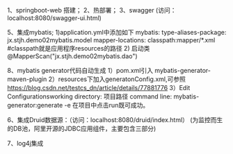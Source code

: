 1、springboot-web 搭建；
2、热部署；
3、swagger (访问：localhost:8080/swagger-ui.html)

5、集成mybatis;
   1)application.yml中添加如下
    mybatis:
      type-aliases-package: jx.stjh.demo02mybatis.model
      mapper-locations: classpath:mapper/*.xml  #classpath就是应用程序resources的路径
   2) 启动类 @MapperScan("jx.stjh.demo02mybatis.dao")
   
8、mybatis generator代码自动生成
  1）pom.xml引入 mybatis-generator-maven-plugin
  2）resources下加入generatonConfig.xml,可参照 https://blog.csdn.net/testcs_dn/article/details/77881776
  3）Edit Configurationsworking 
     directory: 项目路径
     command line: mybatis-generator:generate -e
     在项目中点击run既可成功。
     
6、集成Druid数据源：（访问：localhost:8080/druid/index.html）
   (为监控而生的DB池，阿里开源的JDBC应用组件，主要包含三部分)
   
7、log4j集成


   